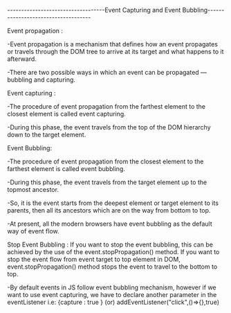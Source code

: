 -----------------------------------Event Capturing and Event Bubbling------------------------------------

Event propagation :

-Event propagation is a mechanism that defines how an event propagates or travels through the DOM tree to arrive at its target and what happens to it afterward.

-There are two possible ways in which an event can be propagated — bubbling and capturing.

Event capturing :

-The procedure of event propagation from the farthest element to the closest element is called event capturing.

-During this phase, the event travels from the top of the DOM hierarchy down to the target element.

Event Bubbling:

-The procedure of event propagation from the closest element to the farthest element is called event bubbling.

-During this phase, the event travels from the target element up to the topmost ancestor.

-So, it is the event starts from the deepest element or target element to its parents, then all its ancestors which are on the way from bottom to top. 

-At present, all the modern browsers have event bubbling as the default way of event flow.

Stop Event Bubbling :
If you want to stop the event bubbling, this can be achieved by the use of the event.stopPropagation() method. If you want to stop the event flow from event target to top element in DOM, event.stopPropagation() method stops the event to travel to the bottom to top.

-By default events in JS follow event bubbling mechanism, however if we want to use event capturing, we have to declare another parameter in the eventListener 
i.e: {capture : true }  (or) addEventListener("click",()=>{},true)